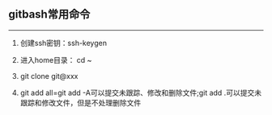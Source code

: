 ## gitbash常用命令

---
1. 创建ssh密钥：ssh-keygen

2. 进入home目录： cd ~

3. git clone git@xxx

4. git add all=git add -A可以提交未跟踪、修改和删除文件;git add .可以提交未跟踪和修改文件，但是不处理删除文件
